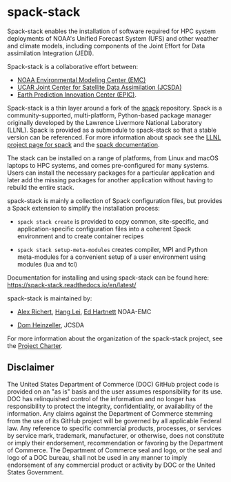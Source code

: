# spack-stack

Spack-stack enables the installation of software required
for HPC system deployments of NOAA's Unified Forecast System (UFS) and
other weather and climate models, including components of the Joint
Effort for Data assimilation Integration (JEDI).

Spack-stack is a collaborative effort between:
* [NOAA Environmental Modeling Center (EMC)](https://www.emc.ncep.noaa.gov/emc_new.php)
* [UCAR Joint Center for Satellite Data Assimilation (JCSDA)](https://www.jcsda.org/)
* [Earth Prediction Innovation Center (EPIC)](https://epic.noaa.gov/).

Spack-stack is a thin layer around a fork of the
[spack](https://github.com/spack/spack) repository. Spack is a
community-supported, multi-platform, Python-based package manager
originally developed by the Lawrence Livermore National Laboratory
(LLNL). Spack is provided as a submodule to spack-stack so that a
stable version can be referenced. For more information about spack see
the [LLNL project page for
spack](https://computing.llnl.gov/projects/spack-hpc-package-manager)
and the [spack
documentation](https://spack.readthedocs.io/en/latest/).

The stack can be installed on a range of platforms, from Linux and
macOS laptops to HPC systems, and comes pre-configured for many
systems. Users can install the necessary packages for a particular
application and later add the missing packages for another application
without having to rebuild the entire stack.

spack-stack is mainly a collection of Spack configuration files, but
provides a Spack extension to simplify the installation process:

- `spack stack create` is provided to copy common, site-specific, and
  application-specific configuration files into a coherent Spack
  environment and to create container recipes

- `spack stack setup-meta-modules` creates compiler, MPI and Python
  meta-modules for a convenient setup of a user environment using
  modules (lua and tcl)

Documentation for installing and using spack-stack can be found here:
https://spack-stack.readthedocs.io/en/latest/

spack-stack is maintained by:

- [Alex Richert](https://www.github.com/AlexanderRichert-NOAA), [Hang
  Lei](https://www.github.com/Hang-Lei-NOAA), [Ed
  Hartnett](https://www.github.com/edwardhartnett) NOAA-EMC

- [Dom Heinzeller](https://www.github.com/climbfuji), JCSDA

For more information about the organization of the spack-stack
project, see the [Project Charter](project_charter.md).

## Disclaimer

The United States Department of Commerce (DOC) GitHub project code is
provided on an "as is" basis and the user assumes responsibility for
its use. DOC has relinquished control of the information and no longer
has responsibility to protect the integrity, confidentiality, or
availability of the information. Any claims against the Department of
Commerce stemming from the use of its GitHub project will be governed
by all applicable Federal law. Any reference to specific commercial
products, processes, or services by service mark, trademark,
manufacturer, or otherwise, does not constitute or imply their
endorsement, recommendation or favoring by the Department of
Commerce. The Department of Commerce seal and logo, or the seal and
logo of a DOC bureau, shall not be used in any manner to imply
endorsement of any commercial product or activity by DOC or the United
States Government.
